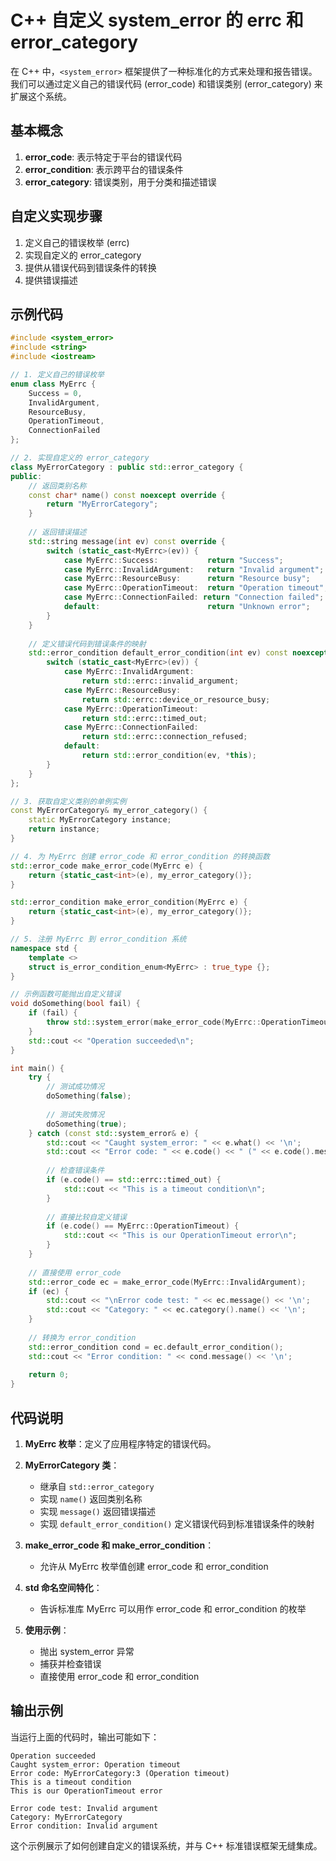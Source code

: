 # C++ 自定义 system_error 的 errc 和 error_category

在 C++ 中，`<system_error>` 框架提供了一种标准化的方式来处理和报告错误。我们可以通过定义自己的错误代码 (error_code) 和错误类别 (error_category) 来扩展这个系统。

## 基本概念

1. **error_code**: 表示特定于平台的错误代码
2. **error_condition**: 表示跨平台的错误条件
3. **error_category**: 错误类别，用于分类和描述错误

## 自定义实现步骤

1. 定义自己的错误枚举 (errc)
2. 实现自定义的 error_category
3. 提供从错误代码到错误条件的转换
4. 提供错误描述

## 示例代码

```cpp
#include <system_error>
#include <string>
#include <iostream>

// 1. 定义自己的错误枚举
enum class MyErrc {
    Success = 0,
    InvalidArgument,
    ResourceBusy,
    OperationTimeout,
    ConnectionFailed
};

// 2. 实现自定义的 error_category
class MyErrorCategory : public std::error_category {
public:
    // 返回类别名称
    const char* name() const noexcept override {
        return "MyErrorCategory";
    }
    
    // 返回错误描述
    std::string message(int ev) const override {
        switch (static_cast<MyErrc>(ev)) {
            case MyErrc::Success:           return "Success";
            case MyErrc::InvalidArgument:   return "Invalid argument";
            case MyErrc::ResourceBusy:      return "Resource busy";
            case MyErrc::OperationTimeout:  return "Operation timeout";
            case MyErrc::ConnectionFailed: return "Connection failed";
            default:                        return "Unknown error";
        }
    }
    
    // 定义错误代码到错误条件的映射
    std::error_condition default_error_condition(int ev) const noexcept override {
        switch (static_cast<MyErrc>(ev)) {
            case MyErrc::InvalidArgument:
                return std::errc::invalid_argument;
            case MyErrc::ResourceBusy:
                return std::errc::device_or_resource_busy;
            case MyErrc::OperationTimeout:
                return std::errc::timed_out;
            case MyErrc::ConnectionFailed:
                return std::errc::connection_refused;
            default:
                return std::error_condition(ev, *this);
        }
    }
};

// 3. 获取自定义类别的单例实例
const MyErrorCategory& my_error_category() {
    static MyErrorCategory instance;
    return instance;
}

// 4. 为 MyErrc 创建 error_code 和 error_condition 的转换函数
std::error_code make_error_code(MyErrc e) {
    return {static_cast<int>(e), my_error_category()};
}

std::error_condition make_error_condition(MyErrc e) {
    return {static_cast<int>(e), my_error_category()};
}

// 5. 注册 MyErrc 到 error_condition 系统
namespace std {
    template <>
    struct is_error_condition_enum<MyErrc> : true_type {};
}

// 示例函数可能抛出自定义错误
void doSomething(bool fail) {
    if (fail) {
        throw std::system_error(make_error_code(MyErrc::OperationTimeout));
    }
    std::cout << "Operation succeeded\n";
}

int main() {
    try {
        // 测试成功情况
        doSomething(false);
        
        // 测试失败情况
        doSomething(true);
    } catch (const std::system_error& e) {
        std::cout << "Caught system_error: " << e.what() << '\n';
        std::cout << "Error code: " << e.code() << " (" << e.code().message() << ")\n";
        
        // 检查错误条件
        if (e.code() == std::errc::timed_out) {
            std::cout << "This is a timeout condition\n";
        }
        
        // 直接比较自定义错误
        if (e.code() == MyErrc::OperationTimeout) {
            std::cout << "This is our OperationTimeout error\n";
        }
    }
    
    // 直接使用 error_code
    std::error_code ec = make_error_code(MyErrc::InvalidArgument);
    if (ec) {
        std::cout << "\nError code test: " << ec.message() << '\n';
        std::cout << "Category: " << ec.category().name() << '\n';
    }
    
    // 转换为 error_condition
    std::error_condition cond = ec.default_error_condition();
    std::cout << "Error condition: " << cond.message() << '\n';
    
    return 0;
}
```

## 代码说明

1. **MyErrc 枚举**：定义了应用程序特定的错误代码。

2. **MyErrorCategory 类**：
   - 继承自 `std::error_category`
   - 实现 `name()` 返回类别名称
   - 实现 `message()` 返回错误描述
   - 实现 `default_error_condition()` 定义错误代码到标准错误条件的映射

3. **make_error_code 和 make_error_condition**：
   - 允许从 MyErrc 枚举值创建 error_code 和 error_condition

4. **std 命名空间特化**：
   - 告诉标准库 MyErrc 可以用作 error_code 和 error_condition 的枚举

5. **使用示例**：
   - 抛出 system_error 异常
   - 捕获并检查错误
   - 直接使用 error_code 和 error_condition

## 输出示例

当运行上面的代码时，输出可能如下：

```
Operation succeeded
Caught system_error: Operation timeout
Error code: MyErrorCategory:3 (Operation timeout)
This is a timeout condition
This is our OperationTimeout error

Error code test: Invalid argument
Category: MyErrorCategory
Error condition: Invalid argument
```

这个示例展示了如何创建自定义的错误系统，并与 C++ 标准错误框架无缝集成。
